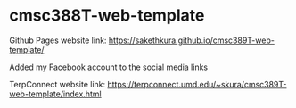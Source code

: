 # cmsc388T-web-template

Github Pages website link: https://sakethkura.github.io/cmsc389T-web-template/

Added my Facebook account to the social media links

TerpConnect website link: https://terpconnect.umd.edu/~skura/cmsc389T-web-template/index.html
